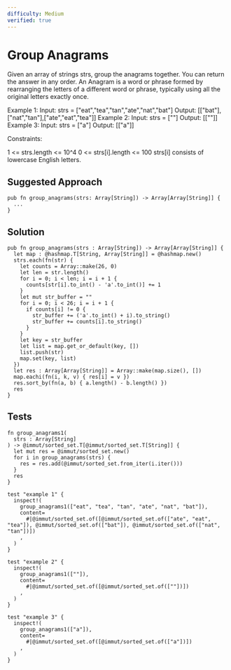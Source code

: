 ```yaml
---
difficulty: Medium
verified: true
---
```


# Group Anagrams

Given an array of strings strs, group the anagrams together. You can return the answer in any order.
An Anagram is a word or phrase formed by rearranging the letters of a different word or phrase, typically using all the original letters exactly once.

Example 1:
Input: strs = ["eat","tea","tan","ate","nat","bat"]
Output: [["bat"],["nat","tan"],["ate","eat","tea"]]
Example 2:
Input: strs = [""]
Output: [[""]]
Example 3:
Input: strs = ["a"]
Output: [["a"]]

Constraints:

1 <= strs.length <= 10^4
0 <= strs[i].length <= 100
strs[i] consists of lowercase English letters.

## Suggested Approach

```mbt nocheck
pub fn group_anagrams(strs: Array[String]) -> Array[Array[String]] {
  ...
}
```

## Solution

```mbt
pub fn group_anagrams(strs : Array[String]) -> Array[Array[String]] {
  let map : @hashmap.T[String, Array[String]] = @hashmap.new()
  strs.each(fn(str) {
    let counts = Array::make(26, 0)
    let len = str.length()
    for i = 0; i < len; i = i + 1 {
      counts[str[i].to_int() - 'a'.to_int()] += 1
    }
    let mut str_buffer = ""
    for i = 0; i < 26; i = i + 1 {
      if counts[i] != 0 {
        str_buffer += ('a'.to_int() + i).to_string()
        str_buffer += counts[i].to_string()
      }
    }
    let key = str_buffer
    let list = map.get_or_default(key, [])
    list.push(str)
    map.set(key, list)
  })
  let res : Array[Array[String]] = Array::make(map.size(), [])
  map.eachi(fn(i, k, v) { res[i] = v })
  res.sort_by(fn(a, b) { a.length() - b.length() })
  res
}
```

## Tests

```moonbit
fn group_anagrams1(
  strs : Array[String]
) -> @immut/sorted_set.T[@immut/sorted_set.T[String]] {
  let mut res = @immut/sorted_set.new()
  for i in group_anagrams(strs) {
    res = res.add(@immut/sorted_set.from_iter(i.iter()))
  }
  res
}

test "example 1" {
  inspect!(
    group_anagrams1(["eat", "tea", "tan", "ate", "nat", "bat"]),
    content=
      #|@immut/sorted_set.of([@immut/sorted_set.of(["ate", "eat", "tea"]), @immut/sorted_set.of(["bat"]), @immut/sorted_set.of(["nat", "tan"])])
    ,
  )
}

test "example 2" {
  inspect!(
    group_anagrams1([""]),
    content=
      #|@immut/sorted_set.of([@immut/sorted_set.of([""])])
    ,
  )
}

test "example 3" {
  inspect!(
    group_anagrams1(["a"]),
    content=
      #|@immut/sorted_set.of([@immut/sorted_set.of(["a"])])
    ,
  )
}
```
